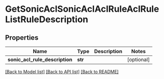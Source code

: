 # GetSonicAclSonicAclAclRuleAclRuleListRuleDescription

## Properties
Name | Type | Description | Notes
------------ | ------------- | ------------- | -------------
**sonic_acl_rule_description** | **str** |  | [optional] 

[[Back to Model list]](../README.md#documentation-for-models) [[Back to API list]](../README.md#documentation-for-api-endpoints) [[Back to README]](../README.md)


